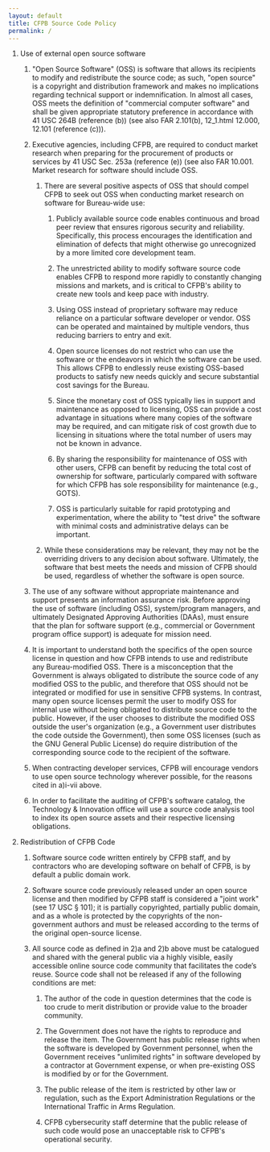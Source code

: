 ```yaml
---
layout: default
title: CFPB Source Code Policy
permalink: /
---
```


1. Use of external open source software

    1. "Open Source Software" (OSS) is software that allows its recipients to modify and redistribute
       the source code; as such, "open source" is a copyright and distribution framework and makes no
       implications regarding technical support or indemnification. In almost all cases, OSS meets
       the definition of "commercial computer software" and shall be given appropriate statutory
       preference in accordance with 41 USC 264B (reference (b)) (see also FAR 2.101(b), 12_1.html
       12.000, 12.101 (reference (c))).

    2. Executive agencies, including CFPB, are required to conduct market research when preparing for
       the procurement of products or services by 41 USC Sec. 253a (reference (e)) (see also FAR
       10.001. Market research for software should include OSS.

        1. There are several positive aspects of OSS that should compel CFPB to seek out OSS when
           conducting market research on software for Bureau-wide use:

            1. Publicly available source code enables continuous and broad peer review that
               ensures rigorous security and reliability. Specifically, this process
               encourages the identification and elimination of defects that might
               otherwise go unrecognized by a more limited core development team.

            2. The unrestricted ability to modify software source code enables CFPB to
               respond more rapidly to constantly changing missions and markets, and is
               critical to CFPB's ability to create new tools and keep pace with industry.

            3. Using OSS instead of proprietary software may reduce reliance on a
               particular software developer or vendor. OSS can be operated and maintained
               by multiple vendors, thus reducing barriers to entry and exit.

            4. Open source licenses do not restrict who can use the software or the
               endeavors in which the software can be used. This allows CFPB to endlessly
               reuse existing OSS-based products to satisfy new needs quickly and secure
               substantial cost savings for the Bureau.

            5. Since the monetary cost of OSS typically lies in support and maintenance as
               opposed to licensing, OSS can provide a cost advantage in situations where
               many copies of the software may be required, and can mitigate risk of cost
               growth due to licensing in situations where the total number of users may
               not be known in advance.

            6. By sharing the responsibility for maintenance of OSS with other users, CFPB
               can benefit by reducing the total cost of ownership for software,
               particularly compared with software for which CFPB has sole responsibility
               for maintenance (e.g., GOTS).

            7. OSS is particularly suitable for rapid prototyping and experimentation,
               where the ability to "test drive" the software with minimal costs and
               administrative delays can be important.

        2. While these considerations may be relevant, they may not be the overriding drivers to
           any decision about software. Ultimately, the software that best meets the needs and
           mission of CFPB should be used, regardless of whether the software is open source.

    3. The use of any software without appropriate maintenance and support presents an information
       assurance risk. Before approving the use of software (including OSS), system/program managers,
       and ultimately Designated Approving Authorities (DAAs), must ensure that the plan for software
       support (e.g., commercial or Government program office support) is adequate for mission need.

    4. It is important to understand both the specifics of the open source license in question and
       how CFPB intends to use and redistribute any Bureau-modified OSS. There is a misconception
       that the Government is always obligated to distribute the source code of any modified OSS to
       the public, and therefore that OSS should not be integrated or modified for use in sensitive
       CFPB systems. In contrast, many open source licenses permit the user to modify OSS for
       internal use without being obligated to distribute source code to the public. However, if the
       user chooses to distribute the modified OSS outside the user's organization (e.g., a
       Government user distributes the code outside the Government), then some OSS licenses (such as
       the GNU General Public License) do require distribution of the corresponding source code to
       the recipient of the software.

    5. When contracting developer services, CFPB will encourage vendors to use open source technology
       wherever possible, for the reasons cited in a)i-vii above.

    6. In order to facilitate the auditing of CFPB's software catalog, the Technology & Innovation
       office will use a source code analysis tool to index its open source assets and their
       respective licensing obligations.

2. Redistribution of CFPB Code

    1. Software source code written entirely by CFPB staff, and by contractors who are developing
       software on behalf of CFPB, is by default a public domain work.

    2. Software source code previously released under an open source license and then modified by
       CFPB staff is considered a "joint work" (see 17 USC § 101); it is partially copyrighted,
       partially public domain, and as a whole is protected by the copyrights of the non-government
       authors and must be released according to the terms of the original open-source license.

    3. All source code as defined in 2)a and 2)b above must be catalogued and shared with the general
       public via a highly visible, easily accessible online source code community that facilitates
       the code’s reuse. Source code shall not be released if any of the following conditions are
       met:

        1. The author of the code in question determines that the code is too crude to merit
           distribution or provide value to the broader community.

        2. The Government does not have the rights to reproduce and release the item. The
           Government has public release rights when the software is developed by Government
           personnel, when the Government receives "unlimited rights" in software developed by a
           contractor at Government expense, or when pre-existing OSS is modified by or for the
           Government.

        3. The public release of the item is restricted by other law or regulation, such as the
           Export Administration Regulations or the International Traffic in Arms Regulation.

        4. CFPB cybersecurity staff determine that the public release of such code would pose an
           unacceptable risk to CFPB's operational security.
